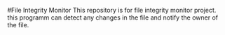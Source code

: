 #File Integrity Monitor
This repository is for file integrity monitor project.
this programm can detect any changes in the file and notify the owner of the file.
